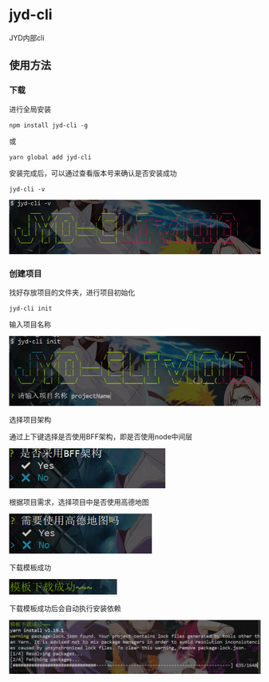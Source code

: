 # jyd-cli

JYD内部cli

## 使用方法

### 下载

进行全局安装

```
npm install jyd-cli -g
```

或

```
yarn global add jyd-cli
```

安装完成后，可以通过查看版本号来确认是否安装成功

```
jyd-cli -v
```

![version](./images/version.png)

### 创建项目

找好存放项目的文件夹，进行项目初始化

```
jyd-cli init
```

输入项目名称

![name](./images/name.png)

选择项目架构

通过上下键选择是否使用BFF架构，即是否使用node中间层

![bff](./images/bff.png)

根据项目需求，选择项目中是否使用高德地图

![amap](./images/amap.png)

下载模板成功

![success](./images/success.png)

下载模板成功后会自动执行安装依赖

![install](./images/install.png)